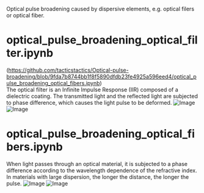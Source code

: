 Optical pulse broadening caused by dispersive elements, e.g. optical filers or optical fiber.

# optical_pulse_broadening_optical_filter.ipynb
(https://github.com/tacticstactics/Optical-pulse-broadening/blob/9fda7b8744bb1f8f5890dfdb23fe4925a596eed4/optical_pulse_broadening_optical_fibers.ipynb)<br>
The optical filter is an Infinite Impulse Response (IIR) composed of a dielectric coating.
The transmitted light and the reflected light are subjected to phase difference, which causes the light pulse to be deformed.
![Image](https://github.com/user-attachments/assets/6c416500-b30c-41d7-82e0-96c02808e04f)
![Image](https://github.com/user-attachments/assets/23de73a7-95a0-4e3f-85f3-02bfdec6e0fa)

# optical_pulse_broadening_optical_fibers.ipynb
When light passes through an optical material, it is subjected to a phase difference according to the wavelength dependence of the refractive index.
In materials with large dispersion, the longer the distance, the longer the pulse.
![Image](https://github.com/user-attachments/assets/6c9f6f73-b2fb-4139-9e64-f9007b9a36fd)
![Image](https://github.com/user-attachments/assets/a68e769d-1459-43c0-b973-e8784548eba9)
